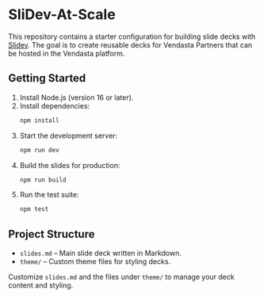 # SliDev-At-Scale

This repository contains a starter configuration for building slide decks with [Slidev](https://sli.dev). The goal is to create reusable decks for Vendasta Partners that can be hosted in the Vendasta platform.

## Getting Started

1. Install Node.js (version 16 or later).
2. Install dependencies:
   ```bash
   npm install
   ```
3. Start the development server:
   ```bash
   npm run dev
   ```
4. Build the slides for production:
   ```bash
   npm run build
   ```
5. Run the test suite:
   ```bash
   npm test
   ```

## Project Structure

- `slides.md` – Main slide deck written in Markdown.
- `theme/` – Custom theme files for styling decks.

Customize `slides.md` and the files under `theme/` to manage your deck content and styling.
